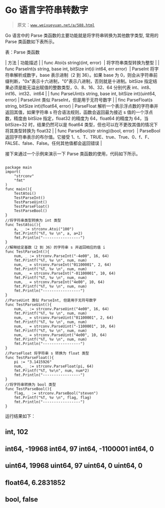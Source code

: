 # Go 语言字符串转数字

> 原文：[`www.weixueyuan.net/a/588.html`](http://www.weixueyuan.net/a/588.html)

Go 语言中的 Parse 类函数的主要功能就是将字符串转换为其他数字类型, 常用的 Parse 类函数如下表所示。

表：Parse 类函数

| 方法 | 功能描述 |
| func Atoi(s string)(int, error)  | 将字符串类型转换为整型 |
| func ParseInt(s string, base int, bitSize int)(i int64, err error)  | ParseInt 将字符串解析成数字，base 表示进制（2 到 36）。如果 base 为 0，则会从字符串前缀判断，"0x"表示十六进制，"0"表示八进制，否则就是十进制。bitSize 指定结果必须是能无溢出赋值的整数类型，0、8、16、32、64 分别代表 int、int8、int16、int32、int64 |
| func ParseUint(s string, base int, bitSize int)(uint64, error) | ParseUint 类似 ParseInt，但是用于无符号数字 |
| finc ParseFloat(s string, bitSize int)(float64, error) | ParseFloat 解析一个表示浮点数的字符串并返回其值，如果字符串 s 符合语法规则，函数会返回最为接近 s 值的一个浮点数，精度由 bitSize 指定，float32 的精度为 64，float64 的精度为 64，当 bitSize=32 时，结果仍然可以是 float64 类型，但也可以在不更改其值的情况下将其类型转换为 float32 |
| func ParseBool(str string)(bool, error)  | ParseBool 返回字符串表示的布尔值。它接受 1、t、T、TRUE、true、True、0、f、F、FALSE、false、False。任何其他值都会返回错误 |

接下来通过一个示例来演示一下 Parse 类函数的使用，代码如下所示。

```

package main
import(
    "strconv"
    "fmt"
)
func main(){
    TestAtoi()
    TestParseInt()
    TestParseUint()
    TestParseFloat()
    TestParseBool()
}
//将字符串类型转换为 int 类型
func TestAtoi(){
    a, _ := strconv.Atoi("100")
    fmt.Printf("%T, %v \n", a, a+2)
    fmt.Println("-----------------")
}
//解释给定基数（2 到 36）的字符串 s 并返回相应的值 i
func TestParseInt(){
    num, _ := strconv.ParseInt("-4e00", 16, 64)
    fmt.Printf("%T, %v \n", num, num)
    num, _ = strconv.ParseInt("01100001", 2, 64)
    fmt.Printf("%T, %v \n", num, num)
    num, _ = strconv.ParseInt("-01100001", 10, 64)
    fmt.Printf("%T, %v \n", num, num)
    num, _ = strconv.ParseInt("4e00", 10, 64)
    fmt.Printf("%T, %v \n", num, num)
    fmt.Println("-----------------")
}
//ParseUint 类似 ParseInt, 但是用于无符号数字
func TestParseUint(){
    num, _ := strconv.ParseUint("4e00", 16, 64)
    fmt.Printf("%T, %v \n", num, num)
    num, _ = strconv.ParseUint("01100001", 2, 64)
    fmt.Printf("%T, %v \n", num, num)
    num, _ = strconv.ParseUint("-1100001", 10, 64)
    fmt.Printf("%T, %v \n", num, num)
    num, _ = strconv.ParseUint("4e00", 10, 64)
    fmt.Printf("%T, %v \n", num, num)
    fmt.Println("-----------------")
}
//ParseFloat 将字符串 s 转换为 float 类型
func TestParseFloat(){
    pi := "3.1415926"
    num, _ := strconv.ParseFloat(pi, 64)
    fmt.Printf("%T, %v\n", num, num*2)
    fmt.Println("-----------------")
}
//将字符串转换为 bool 类型
func TestParseBool(){
    flag, _ := strconv.ParseBool("steven")
    fmt.Printf("%T, %v \n", flag, flag)
    fmt.Println("-----------------")
}
```

运行结果如下：

int, 102
-----------------
int64, -19968
int64, 97
int64, -1100001
int64, 0
-----------------
uint64, 19968
uint64, 97
uint64, 0
uint64, 0
-----------------
float64, 6.2831852
-----------------
bool, false
-----------------